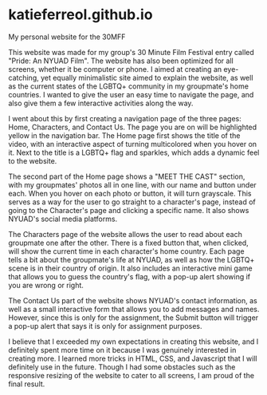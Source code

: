 # katieferreol.github.io
My personal website for the 30MFF

This website was made for my group's 30 Minute Film Festival entry called "Pride: An NYUAD Film". The website has also been optimized for all screens, whether it be computer or phone. I aimed at creating an eye-catching, yet equally minimalistic site aimed to explain the website, as well as the current states of the LGBTQ+ community in my groupmate's home countries. I wanted to give the user an easy time to navigate the page, and also give them a few interactive activities along the way.

I went about this by first creating a navigation page of the three pages: Home, Characters, and Contact Us. The page you are on will be highlighted yellow in the navigation bar. The Home page first shows the title of the video, with an interactive aspect of turning multicolored when you hover on it. Next to the title is a LGBTQ+ flag and sparkles, which adds a dynamic feel to the website.

The second part of the Home page shows a "MEET THE CAST" section, with my groupmates' photos all in one line, with our name and button under each. When you hover on each photo or button, it will turn grayscale. This serves as a way for the user to go straight to a character's page, instead of going to the Character's page and clicking a specific name. It also shows NYUAD's social media platforms.

The Characters page of the website allows the user to read about each groupmate one after the other. There is a fixed button that, when clicked, will show the current time in each character's home country. Each page tells a bit about the groupmate's life at NYUAD, as well as how the LGBTQ+ scene is in their country of origin. It also includes an interactive mini game that allows you to guess the country's flag, with a pop-up alert showing if you are wrong or right.

The Contact Us part of the website shows NYUAD's contact information, as well as a small interactive form that allows you to add messages and names. However, since this is only for the assignment, the Submit button will trigger a pop-up alert that says it is only for assignment purposes.

I believe that I exceeded my own expectations in creating this website, and I definitely spent more time on it because I was genuinely interested in creating more. I learned more tricks in HTML, CSS, and Javascript that I will definitely use in the future. Though I had some obstacles such as the responsive resizing of the website to cater to all screens, I am proud of the final result.
